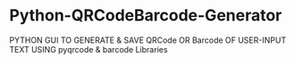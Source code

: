# Python-QRCodeBarcode-Generator
PYTHON GUI TO GENERATE &amp; SAVE QRCode OR Barcode OF USER-INPUT TEXT USING pyqrcode &amp; barcode Libraries

